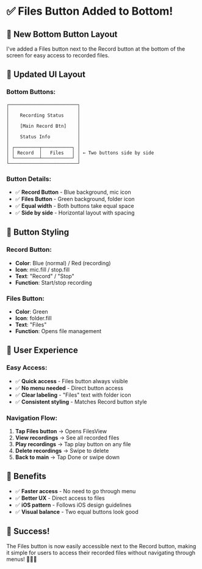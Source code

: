 # ✅ Files Button Added to Bottom!

## 🎯 **New Bottom Button Layout**

I've added a Files button next to the Record button at the bottom of the screen for easy access to recorded files.

## 📱 **Updated UI Layout**

### **Bottom Buttons:**
```
┌─────────────────────────┐
│                         │
│    Recording Status     │
│                         │
│    [Main Record Btn]    │
│                         │
│    Status Info          │
│                         │
│ ┌─────────┬───────────┐ │
│ │ Record  │   Files   │ │ ← Two buttons side by side
│ └─────────┴───────────┘ │
└─────────────────────────┘
```

### **Button Details:**
- ✅ **Record Button** - Blue background, mic icon
- ✅ **Files Button** - Green background, folder icon
- ✅ **Equal width** - Both buttons take equal space
- ✅ **Side by side** - Horizontal layout with spacing

## 🎨 **Button Styling**

### **Record Button:**
- **Color**: Blue (normal) / Red (recording)
- **Icon**: mic.fill / stop.fill
- **Text**: "Record" / "Stop"
- **Function**: Start/stop recording

### **Files Button:**
- **Color**: Green
- **Icon**: folder.fill
- **Text**: "Files"
- **Function**: Opens file management

## 🚀 **User Experience**

### **Easy Access:**
- ✅ **Quick access** - Files button always visible
- ✅ **No menu needed** - Direct button access
- ✅ **Clear labeling** - "Files" text with folder icon
- ✅ **Consistent styling** - Matches Record button style

### **Navigation Flow:**
1. **Tap Files button** → Opens FilesView
2. **View recordings** → See all recorded files
3. **Play recordings** → Tap play button on any file
4. **Delete recordings** → Swipe to delete
5. **Back to main** → Tap Done or swipe down

## 🎯 **Benefits**

- ✅ **Faster access** - No need to go through menu
- ✅ **Better UX** - Direct access to files
- ✅ **iOS pattern** - Follows iOS design guidelines
- ✅ **Visual balance** - Two equal buttons look good

## 🎉 **Success!**

The Files button is now easily accessible next to the Record button, making it simple for users to access their recorded files without navigating through menus! 🎵📁✨
